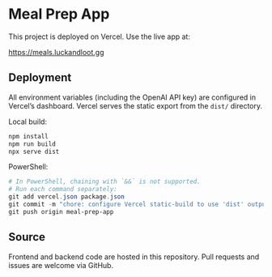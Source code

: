 # Meal Prep App

This project is deployed on Vercel. Use the live app at:

https://meals.luckandloot.gg

## Deployment

All environment variables (including the OpenAI API key) are configured in Vercel’s dashboard. Vercel serves the static export from the `dist/` directory.

Local build:
```bash
npm install
npm run build
npx serve dist
```

PowerShell:
```powershell
# In PowerShell, chaining with `&&` is not supported.
# Run each command separately:
git add vercel.json package.json
git commit -m "chore: configure Vercel static-build to use 'dist' output directory"
git push origin meal-prep-app
```

## Source

Frontend and backend code are hosted in this repository. Pull requests and issues are welcome via GitHub.
